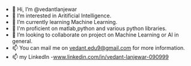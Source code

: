 - 👋 Hi, I’m @vedantlanjewar
- 👀 I’m interested in Aritificial Intelligence.
- 🌱 I’m currently learning Machine Learning.
- 🌱 I'm proficient on matlab,python and various python libraries.
- 💞️ I’m looking to collaborate on project on Machine Learning or AI in general.
- 📫 You can mail me on vedant.edu9@gmail.com for more information.
- 📫 my LinkedIn -www.linkedin.com/in/vedant-lanjewar-090999


